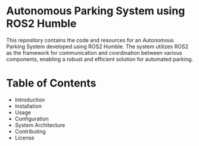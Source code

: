 # Autonomous Parking System using ROS2 Humble
This repository contains the code and resources for an Autonomous Parking System developed using ROS2 Humble. The system utilizes ROS2 as the framework for communication and coordination between various components, enabling a robust and efficient solution for automated parking.

# Table of Contents
- Introduction
- Installation
- Usage
- Configuration
- System Architecture
- Contributing
- License

